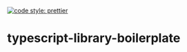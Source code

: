 [![code style: prettier](https://img.shields.io/badge/code_style-prettier-ff69b4.svg?style=flat-square)](https://github.com/prettier/prettier)

# typescript-library-boilerplate
